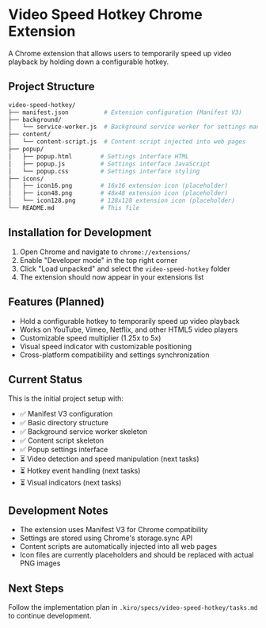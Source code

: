 # Video Speed Hotkey Chrome Extension

A Chrome extension that allows users to temporarily speed up video playback by holding down a configurable hotkey.

## Project Structure

```bash
video-speed-hotkey/
├── manifest.json          # Extension configuration (Manifest V3)
├── background/
│   └── service-worker.js  # Background service worker for settings management
├── content/
│   └── content-script.js  # Content script injected into web pages
├── popup/
│   ├── popup.html        # Settings interface HTML
│   ├── popup.js          # Settings interface JavaScript
│   └── popup.css         # Settings interface styling
├── icons/
│   ├── icon16.png        # 16x16 extension icon (placeholder)
│   ├── icon48.png        # 48x48 extension icon (placeholder)
│   └── icon128.png       # 128x128 extension icon (placeholder)
└── README.md             # This file
```

## Installation for Development

1. Open Chrome and navigate to `chrome://extensions/`
2. Enable "Developer mode" in the top right corner
3. Click "Load unpacked" and select the `video-speed-hotkey` folder
4. The extension should now appear in your extensions list

## Features (Planned)

- Hold a configurable hotkey to temporarily speed up video playback
- Works on YouTube, Vimeo, Netflix, and other HTML5 video players
- Customizable speed multiplier (1.25x to 5x)
- Visual speed indicator with customizable positioning
- Cross-platform compatibility and settings synchronization

## Current Status

This is the initial project setup with:

- ✅ Manifest V3 configuration
- ✅ Basic directory structure
- ✅ Background service worker skeleton
- ✅ Content script skeleton
- ✅ Popup settings interface
- ⏳ Video detection and speed manipulation (next tasks)
- ⏳ Hotkey event handling (next tasks)
- ⏳ Visual indicators (next tasks)

## Development Notes

- The extension uses Manifest V3 for Chrome compatibility
- Settings are stored using Chrome's storage.sync API
- Content scripts are automatically injected into all web pages
- Icon files are currently placeholders and should be replaced with actual PNG images

## Next Steps

Follow the implementation plan in `.kiro/specs/video-speed-hotkey/tasks.md` to continue development.
